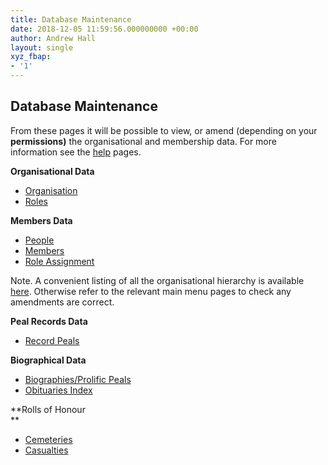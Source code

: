 ```yaml
---
title: Database Maintenance
date: 2018-12-05 11:59:56.000000000 +00:00
author: Andrew Hall
layout: single
xyz_fbap:
- '1'
---
```

## Database Maintenance

From these pages it will be possible to view, or amend (depending on your **permissions)** the organisational and membership data. For more information see the <a href="http:///database/help/" target="_blank" rel="noopener noreferrer">help</a> pages.

**Organisational Data**

  * [Organisation](/database/organisation/)
  * [Roles](/database/roles/)

**Members Data**

  * [People](/database/people/)
  * [Members](/database/members/)
  * [Role Assignment](/database/role-assignment/)

Note. A convenient listing of all the organisational hierarchy is available [here](/database/organisation-hierarchy-listing/). Otherwise refer to the relevant main menu pages to check any amendments are correct.

**Peal Records Data**

  * [Record Peals](/database/record-peals/)

**Biographical Data**

  * [Biographies/Prolific Peals](/database/biographies/)
  * [Obituaries Index](/database/obituaries/)

**Rolls of Honour  
** 

  * [Cemeteries](/database/cemetery/)
  * [Casualties](/database/casualty/)
